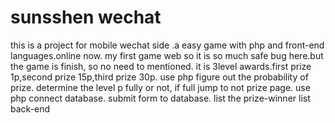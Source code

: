 sunsshen wechat
==============
this is a project for mobile wechat side .a easy game with php and front-end languages.online now.
my first game web so it is so much safe bug here.but the game is finish, so no need to mentioned.
it is 3level awards.first prize 1p,second prize 15p,third prize 30p.
use php figure out the probability of prize.
determine the level p fully or not, if full jump to not prize page.
use php connect database.
submit form to database.
list the prize-winner list back-end
